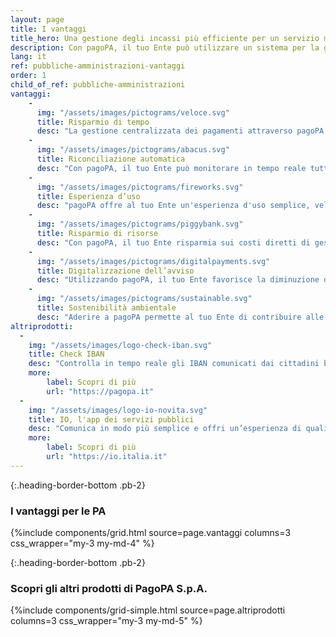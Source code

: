 ```yaml
---
layout: page
title: I vantaggi
title_hero: Una gestione degli incassi più efficiente per un servizio migliore ai cittadini
description: Con pagoPA, il tuo Ente può utilizzare un sistema per la gestione degli incassi centralizzato e immediato nella riconciliazione delle posizioni debitorie, ma soprattutto efficace per ricevere qualsiasi tipo di pagamento.
lang: it
ref: pubbliche-amministrazioni-vantaggi
order: 1
child_of_ref: pubbliche-amministrazioni
vantaggi:
    -
      img: "/assets/images/pictograms/veloce.svg"
      title: Risparmio di tempo
      desc: "La gestione centralizzata dei pagamenti attraverso pagoPA rende più efficiente il sistema di incasso del tuo Ente generando risparmi nei tempi di gestione e garantendo l'immediatezza dell'incasso."
    -
      img: "/assets/images/pictograms/abacus.svg"
      title: Riconciliazione automatica
      desc: "Con pagoPA, il tuo Ente può monitorare in tempo reale tutti gli incassi e, grazie alla riconciliazione automatica del pagamento rispetto alla posizione debitoria, ha sempre la certezza che le somme dovute allo Stato da parte dei cittadini siano state pagate ed incassate."
    -
      img: "/assets/images/pictograms/fireworks.svg"
      title: Esperienza d’uso  
      desc: "pagoPA offre al tuo Ente un'esperienza d'uso semplice, veloce ed efficace per interagire con i cittadini con una nuova modalità più trasparente e più immediata."
    -
      img: "/assets/images/pictograms/piggybank.svg"
      title: Risparmio di risorse
      desc: "Con pagoPA, il tuo Ente risparmia sui costi diretti di gestione del sistema di incasso. Inoltre, riduce i costi indiretti derivanti da una non corretta gestione dei pagamenti (pagamento in contanti, spostamenti, recupero del credito, sanzioni, etc.)."
    -
      img: "/assets/images/pictograms/digitalpayments.svg"
      title: Digitalizzazione dell’avviso
      desc: "Utilizzando pagoPA, il tuo Ente favorisce la diminuzione dell’uso del contante a favore dei pagamenti con moneta elettronica e contribuisce alla transizione verso la completa digitalizzazione degli avvisi di pagamento."
    -
      img: "/assets/images/pictograms/sustainable.svg"
      title: Sostenibilità ambientale
      desc: "Aderire a pagoPA permette al tuo Ente di contribuire alle strategie nazionali ed europee in tema di rispetto e salvaguardia dell'ambiente, grazie ai benefici in termini di sostenibilità dei pagamenti elettronici."
altriprodotti:
  -
    img: "/assets/images/logo-check-iban.svg"
    title: Check IBAN
    desc: "Controlla in tempo reale gli IBAN comunicati dai cittadini beneficiari dell’erogazione di un determinato servizio."
    more:
        label: Scopri di più
        url: "https://pagopa.it"
  -
    img: "/assets/images/logo-io-novita.svg"
    title: IO, l'app dei servizi pubblici
    desc: "Comunica in modo più semplice e offri un’esperienza di qualità ai tuoi cittadini."
    more:
        label: Scopri di più
        url: "https://io.italia.it"
---
```


{:.heading-border-bottom .pb-2}
### I vantaggi per le PA

{%include components/grid.html 
          source=page.vantaggi
          columns=3
          css_wrapper="my-3 my-md-4"
          %}

{:.heading-border-bottom .pb-2}
### Scopri gli altri prodotti di PagoPA S.p.A.

{%include components/grid-simple.html 
          source=page.altriprodotti
          columns=3
          css_wrapper="my-3 my-md-5"
          %}